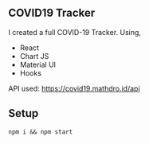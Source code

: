 ## COVID19 Tracker

I created a full COVID-19 Tracker.
Using, 
	<ul>
		<li>React</li>
		<li>Chart JS</li>
		<li>Material UI</li>
		<li>Hooks</li>
	</ul>

API used: https://covid19.mathdro.id/api

## Setup

```
npm i && npm start
```
<!--- ## [Live Demo](https://covid19trackerbykishan.netlify.app/) -->
